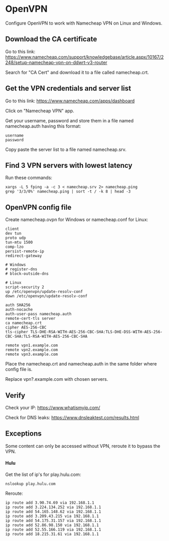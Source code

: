 # OpenVPN
Configure OpenVPN to work with Namecheap VPN on Linux and Windows.

## Download the CA certificate
Go to this link:
https://www.namecheap.com/support/knowledgebase/article.aspx/10167/2248/setup-namecheap-vpn-on-ddwrt-v3-router

Search for "CA Cert" and download it to a file called namecheap.crt.

## Get the VPN credentials and server list
Go to this link:
https://www.namecheap.com/apps/dashboard

Click on "Namecheap VPN" app.

Get your username, password and store them in a file named namecheap.auth having this format:
```
username
password
```

Copy paste the server list to a file named namecheap.srv.

## Find 3 VPN servers with lowest latency

Run these commands:
```
xargs -L 5 fping -a -c 3 < namecheap.srv 2> namecheap.ping
grep '3/3/0%' namecheap.ping | sort -t / -k 8 | head -3
```

## OpenVPN config file

Create namecheap.ovpn for Windows or namecheap.conf for Linux:
```
client
dev tun
proto udp
tun-mtu 1500
comp-lzo
persist-remote-ip
redirect-gateway

# Windows
# register-dns
# block-outside-dns

# Linux
script-security 2
up /etc/openvpn/update-resolv-conf
down /etc/openvpn/update-resolv-conf

auth SHA256
auth-nocache
auth-user-pass namecheap.auth
remote-cert-tls server
ca namecheap.crt
cipher AES-256-CBC
tls-cipher TLS-DHE-RSA-WITH-AES-256-CBC-SHA:TLS-DHE-DSS-WITH-AES-256-CBC-SHA:TLS-RSA-WITH-AES-256-CBC-SHA

remote vpn1.example.com
remote vpn2.example.com
remote vpn3.example.com
```
Place the namecheap.crt and namecheap.auth in the same folder where config file is.

Replace vpn?.example.com with chosen servers.

## Verify

Check your IP:
https://www.whatismyip.com/

Check for DNS leaks:
https://www.dnsleaktest.com/results.html

## Exceptions
Some content can only be accessed without VPN, reroute it to bypass the VPN.

#### Hulu
Get the list of ip's for play.hulu.com:
```
nslookup play.hulu.com
```
Reroute:
```
ip route add 3.90.74.69 via 192.168.1.1
ip route add 3.224.134.252 via 192.168.1.1
ip route add 54.165.148.62 via 192.168.1.1
ip route add 3.209.43.215 via 192.168.1.1
ip route add 54.175.31.157 via 192.168.1.1
ip route add 52.86.98.150 via 192.168.1.1
ip route add 52.55.166.119 via 192.168.1.1
ip route add 18.215.31.61 via 192.168.1.1
```
